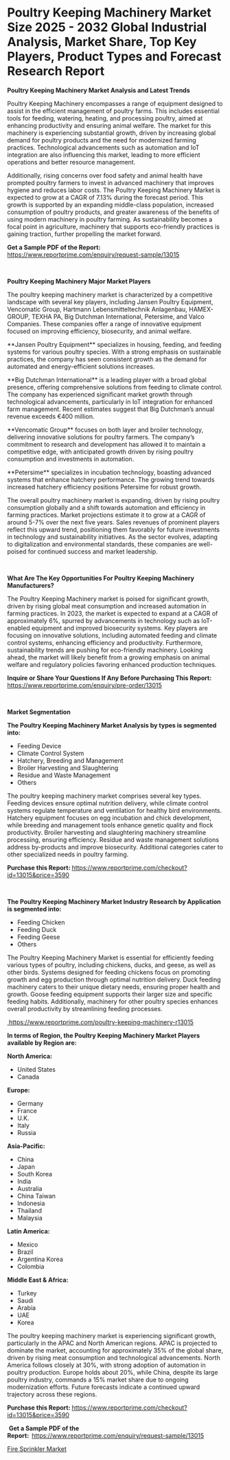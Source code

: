 <p><h1>Poultry Keeping Machinery Market Size 2025 - 2032 Global Industrial Analysis, Market Share, Top Key Players, Product Types and Forecast Research Report</h1></p><p><strong>Poultry Keeping Machinery Market Analysis and Latest Trends</strong></p>
<p><p>Poultry Keeping Machinery encompasses a range of equipment designed to assist in the efficient management of poultry farms. This includes essential tools for feeding, watering, heating, and processing poultry, aimed at enhancing productivity and ensuring animal welfare. The market for this machinery is experiencing substantial growth, driven by increasing global demand for poultry products and the need for modernized farming practices. Technological advancements such as automation and IoT integration are also influencing this market, leading to more efficient operations and better resource management.</p><p>Additionally, rising concerns over food safety and animal health have prompted poultry farmers to invest in advanced machinery that improves hygiene and reduces labor costs. The Poultry Keeping Machinery Market is expected to grow at a CAGR of 7.13% during the forecast period. This growth is supported by an expanding middle-class population, increased consumption of poultry products, and greater awareness of the benefits of using modern machinery in poultry farming. As sustainability becomes a focal point in agriculture, machinery that supports eco-friendly practices is gaining traction, further propelling the market forward.</p></p>
<p><strong>Get a Sample PDF of the Report:&nbsp;</strong> <a href="https://www.reportprime.com/enquiry/request-sample/13015?utm_campaign=2888&utm_medium=2&utm_source=Github&utm_content=ia&utm_term=19032025&utm_id=poultry-keeping-machinery">https://www.reportprime.com/enquiry/request-sample/13015</a></p>
<p>&nbsp;</p>
<p><strong>Poultry Keeping Machinery Major Market Players</strong></p>
<p><p>The poultry keeping machinery market is characterized by a competitive landscape with several key players, including Jansen Poultry Equipment, Vencomatic Group, Hartmann Lebensmitteltechnik Anlagenbau, HAMEX-GROUP, TEXHA PA, Big Dutchman International, Petersime, and Valco Companies. These companies offer a range of innovative equipment focused on improving efficiency, biosecurity, and animal welfare.</p><p>**Jansen Poultry Equipment** specializes in housing, feeding, and feeding systems for various poultry species. With a strong emphasis on sustainable practices, the company has seen consistent growth as the demand for automated and energy-efficient solutions increases.</p><p>**Big Dutchman International** is a leading player with a broad global presence, offering comprehensive solutions from feeding to climate control. The company has experienced significant market growth through technological advancements, particularly in IoT integration for enhanced farm management. Recent estimates suggest that Big Dutchman’s annual revenue exceeds €400 million.</p><p>**Vencomatic Group** focuses on both layer and broiler technology, delivering innovative solutions for poultry farmers. The company’s commitment to research and development has allowed it to maintain a competitive edge, with anticipated growth driven by rising poultry consumption and investments in automation.</p><p>**Petersime** specializes in incubation technology, boasting advanced systems that enhance hatchery performance. The growing trend towards increased hatchery efficiency positions Petersime for robust growth. </p><p>The overall poultry machinery market is expanding, driven by rising poultry consumption globally and a shift towards automation and efficiency in farming practices. Market projections estimate it to grow at a CAGR of around 5-7% over the next five years. Sales revenues of prominent players reflect this upward trend, positioning them favorably for future investments in technology and sustainability initiatives. As the sector evolves, adapting to digitalization and environmental standards, these companies are well-poised for continued success and market leadership.</p></p>
<p>&nbsp;</p>
<p><strong>What Are The Key Opportunities For Poultry Keeping Machinery Manufacturers?</strong></p>
<p><p>The Poultry Keeping Machinery market is poised for significant growth, driven by rising global meat consumption and increased automation in farming practices. In 2023, the market is expected to expand at a CAGR of approximately 6%, spurred by advancements in technology such as IoT-enabled equipment and improved biosecurity systems. Key players are focusing on innovative solutions, including automated feeding and climate control systems, enhancing efficiency and productivity. Furthermore, sustainability trends are pushing for eco-friendly machinery. Looking ahead, the market will likely benefit from a growing emphasis on animal welfare and regulatory policies favoring enhanced production techniques.</p></p>
<p><strong>Inquire or Share Your Questions If Any Before Purchasing This Report:</strong> <a href="https://www.reportprime.com/enquiry/pre-order/13015?utm_campaign=2888&utm_medium=2&utm_source=Github&utm_content=ia&utm_term=19032025&utm_id=poultry-keeping-machinery">https://www.reportprime.com/enquiry/pre-order/13015</a></p>
<p>&nbsp;</p>
<p><strong>Market Segmentation</strong></p>
<p><strong>The Poultry Keeping Machinery Market Analysis by types is segmented into:</strong></p>
<p><ul><li>Feeding Device</li><li>Climate Control System</li><li>Hatchery, Breeding and Management</li><li>Broiler Harvesting and Slaughtering</li><li>Residue and Waste Management</li><li>Others</li></ul></p>
<p><p>The poultry keeping machinery market comprises several key types. Feeding devices ensure optimal nutrition delivery, while climate control systems regulate temperature and ventilation for healthy bird environments. Hatchery equipment focuses on egg incubation and chick development, while breeding and management tools enhance genetic quality and flock productivity. Broiler harvesting and slaughtering machinery streamline processing, ensuring efficiency. Residue and waste management solutions address by-products and improve biosecurity. Additional categories cater to other specialized needs in poultry farming.</p></p>
<p><strong>Purchase this Report:&nbsp;</strong><a href="https://www.reportprime.com/checkout?id=13015&price=3590&utm_campaign=2888&utm_medium=2&utm_source=Github&utm_content=ia&utm_term=19032025&utm_id=poultry-keeping-machinery">https://www.reportprime.com/checkout?id=13015&price=3590</a></p>
<p>&nbsp;</p>
<p><strong>The Poultry Keeping Machinery Market Industry Research by Application is segmented into:</strong></p>
<p><ul><li>Feeding Chicken</li><li>Feeding Duck</li><li>Feeding Geese</li><li>Others</li></ul></p>
<p><p>The Poultry Keeping Machinery Market is essential for efficiently feeding various types of poultry, including chickens, ducks, and geese, as well as other birds. Systems designed for feeding chickens focus on promoting growth and egg production through optimal nutrition delivery. Duck feeding machinery caters to their unique dietary needs, ensuring proper health and growth. Goose feeding equipment supports their larger size and specific feeding habits. Additionally, machinery for other poultry species enhances overall productivity by streamlining feeding processes.</p></p>
<p><a href="https://www.reportprime.com/poultry-keeping-machinery-r13015?utm_campaign=2888&utm_medium=2&utm_source=Github&utm_content=ia&utm_term=19032025&utm_id=poultry-keeping-machinery">&nbsp;https://www.reportprime.com/poultry-keeping-machinery-r13015</a></p>
<p><strong>In terms of Region, the Poultry Keeping Machinery Market Players available by Region are:</strong></p>
<p>
    <p> <strong> North America: </strong>
        <ul>
            <li>United States</li>
            <li>Canada</li>
        </ul>
        </p> 
    <p> <strong> Europe: </strong>
        <ul>
            <li>Germany</li>
            <li>France</li>
            <li>U.K.</li>
            <li>Italy</li>
            <li>Russia</li>
        </ul>
        </p> 
    <p> <strong> Asia-Pacific: </strong>
        <ul>
            <li>China</li>
            <li>Japan</li>
            <li>South Korea</li>
            <li>India</li>
            <li>Australia</li>
            <li>China Taiwan</li>
            <li>Indonesia</li>
            <li>Thailand</li>
            <li>Malaysia</li>
        </ul>
        </p> 
    <p> <strong> Latin America: </strong>
        <ul>
            <li>Mexico</li>
            <li>Brazil</li>
            <li>Argentina Korea</li>
            <li>Colombia</li>
        </ul>
        </p> 
    <p> <strong> Middle East & Africa: </strong>
        <ul>
            <li>Turkey</li>
            <li>Saudi</li>
            <li>Arabia</li>
            <li>UAE</li>
            <li>Korea</li>
        </ul>
    </p>
    </p>
<p><p>The poultry keeping machinery market is experiencing significant growth, particularly in the APAC and North American regions. APAC is projected to dominate the market, accounting for approximately 35% of the global share, driven by rising meat consumption and technological advancements. North America follows closely at 30%, with strong adoption of automation in poultry production. Europe holds about 20%, while China, despite its large poultry industry, commands a 15% market share due to ongoing modernization efforts. Future forecasts indicate a continued upward trajectory across these regions.</p></p>
<p><strong>Purchase this Report: </strong><a href="https://www.reportprime.com/checkout?id=13015&price=3590&utm_campaign=2888&utm_medium=2&utm_source=Github&utm_content=ia&utm_term=19032025&utm_id=poultry-keeping-machinery">https://www.reportprime.com/checkout?id=13015&price=3590</a></p>
<p>&nbsp;<strong>Get a Sample PDF of the Report:&nbsp;&nbsp;</strong><a href="https://www.reportprime.com/enquiry/request-sample/13015?utm_campaign=2888&utm_medium=2&utm_source=Github&utm_content=ia&utm_term=19032025&utm_id=poultry-keeping-machinery">https://www.reportprime.com/enquiry/request-sample/13015</a></p>
<p><strong></strong></p>
<p><p><a href="https://github.com/Chiragrp22/Market-Research-Report-List-7/blob/main/fire-sprinkler-market.md?utm_campaign=2888&utm_medium=2&utm_source=Github&utm_content=ia&utm_term=19032025&utm_id=poultry-keeping-machinery">Fire Sprinkler Market</a></p></p>